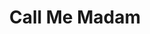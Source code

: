 ---
title: Call Me Madam
year: 1968
opening_date: 1968-07-18
closing_date: 1968-07-27
layout: productions
image:
image_caption:
image_credit:
playbill:
category:
details:
  Theatre: Theatre Jacksonville
  Venue: Little Theatre
cast:
  Mrs. Sally Adams: Pamela Garmon
  Congressman Wilkins: Bob Hilgenberg
  Henry Gibson: Ham Waddell
  Kenneth Gibson: Gary Varnadore
  Stella Phillips: Elise Hallowes
  Senator Brockbank: Ray Navorre
  Senator Gallagher: Herb Marks
  Cosmo Constantine: Edward Doe
  Pemberton Maxwell: Jack Masters
  Hugo Tantinnin: John Walker
  Sebastian Sebastian: Walter Hyams
  Princess Maria: Fay Griffin
  Lady in Waiting: Lois Navarre
  Champion: Dick Kerekes
  The Guy: Bob Conine
  Grand Duchess Sophie: Mary Coyle
  Grand Duke Otto: Bill McGhee
  Ensemble: 
    - Betty Lou Burket
    - Diane Catherwood
    - Paulette Dietrich
    - Charles Dorman
    - Bruce Galloway
    - Mary Ruth Galloway
    - Bonnie Hiltabidle
    - Rea Jarchower
    - Jinny Kordek
    - Harriett Leathem
    - Jeanne Marie Lee
    - Shirley Lightbody
    - Carol Ann Lucas
    - Hal McIntyre
    - Harriet Miltenberg
    - Conrad Peterson
    - James Raney
    - Michael Ryan
    - Rike Wensing
crew:
  Director: Robert Knowles
  Choreographer: Bob Conine
  Set Design: Phil Fitzpatrick
  Musical Director: Rosalind McCall
  Stage Manager: Ron Griffis
  Assistant Stage Manager: 
    - Fernando Velandia
    - Ham Waddell
  Costumes: 
    - Nancy Fitzpatrick
    - Mary Coyle
  Properties:
    - Katy Raven
    - Judy DeSane
    - Gladys Dale
    - Esther Barnes
    - Mary Ellen Calhoun
  Lighting: 
    - Bill Bacon
    - Frank Berman
  Follow Spot: Maria Alarcon
  Scenery:
    - Mary Ellen Calhoun
    - Katy Raven
    - Nancy Fitzpatrick
    - Suzanne Lanier
    - Suzie Knowles
    - Norma Patrick
    - Robin Knowles
  Running Crew:
    - Mary Ellen Calhoun
    - John Glass
    - David Whitfield
    - Loren Murray
    - Ham Waddell
    - Ted Hutton
    - Bob Larson
    - Bobby Jewett
    - Norma Patrick
    - Suzanne Lanier
  Publicity: 
    - Lois Navarre
    - Cindy Waddell
    - Carol Lucas
orchestra:
  Piano: Rosalind McCall
  Organ: Scott McCall
  Percussion: Jack Mattison
external_links:
---